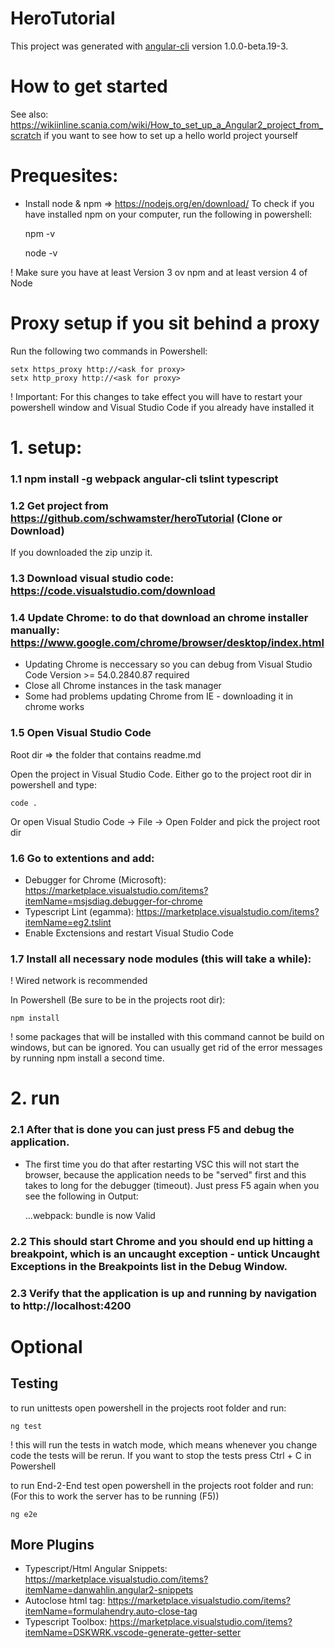 # HeroTutorial

This project was generated with [angular-cli](https://github.com/angular/angular-cli) version 1.0.0-beta.19-3.

# How to get started
See also: https://wikiinline.scania.com/wiki/How_to_set_up_a_Angular2_project_from_scratch if you want to see how to set up a hello world project yourself

# Prequesites:

- Install node & npm => https://nodejs.org/en/download/ 
To check if you have installed npm on your computer, run the following in powershell:

    npm -v
    
    node -v

! Make sure you have at least Version 3 ov npm and at least version 4 of Node

# Proxy setup if you sit behind a proxy
Run the following two commands in Powershell:

    setx https_proxy http://<ask for proxy>
    setx http_proxy http://<ask for proxy>
    
! Important: For this changes to take effect you will have to restart your powershell window and Visual Studio Code if you already have installed it

# 1. setup:
### 1.1 npm install -g webpack angular-cli tslint typescript
### 1.2 Get project from https://github.com/schwamster/heroTutorial (Clone or Download)

If you downloaded the zip unzip it.

### 1.3 Download visual studio code: https://code.visualstudio.com/download
### 1.4 Update Chrome: to do that download an chrome installer manually: https://www.google.com/chrome/browser/desktop/index.html
  - Updating Chrome is neccessary so you can debug from Visual Studio Code Version >= 54.0.2840.87 required
  - Close all Chrome instances in the task manager
  - Some had problems updating Chrome from IE - downloading it in chrome works
  
### 1.5 Open Visual Studio Code
Root dir => the folder that contains readme.md

Open the project in Visual Studio Code. Either go to the project root dir in powershell and type: 

    code .
    
Or open Visual Studio Code -> File -> Open Folder and pick the project root dir

### 1.6 Go to extentions and add:
  - Debugger for Chrome (Microsoft): https://marketplace.visualstudio.com/items?itemName=msjsdiag.debugger-for-chrome
  - Typescript Lint (egamma): https://marketplace.visualstudio.com/items?itemName=eg2.tslint
  - Enable Exctensions and restart Visual Studio Code

### 1.7 Install all necessary node modules (this will take a while):

! Wired network is recommended

In Powershell (Be sure to be in the projects root dir): 

    npm install
      
! some packages that will be installed with this command cannot be build on windows, but can be ignored. You can usually get rid of the error messages by running npm install a second time.

# 2. run

### 2.1 After that is done you can just press F5 and debug the application.
  - The first time you do that after restarting VSC this will not start the browser, because the application needs
to be "served" first and this takes to long for the debugger (timeout). Just press F5 again when you see the following in Output:

    ...webpack: bundle is now Valid

### 2.2 This should start Chrome and you should end up hitting a breakpoint, which is an uncaught exception - untick Uncaught Exceptions in the Breakpoints list in the Debug Window.

### 2.3 Verify that the application is up and running by navigation to http://localhost:4200

# Optional

## Testing
to run unittests open powershell in the projects root folder and run:

    ng test

! this will run the tests in watch mode, which means whenever you change code the tests will be rerun. If you want to stop the tests press Ctrl + C in Powershell

to run End-2-End test open powershell in the projects root folder and run:   (For this to work the server has to be running (F5))
    
    ng e2e

## More Plugins
- Typescript/Html Angular Snippets: https://marketplace.visualstudio.com/items?itemName=danwahlin.angular2-snippets
- Autoclose html tag: https://marketplace.visualstudio.com/items?itemName=formulahendry.auto-close-tag
- Typescript Toolbox: https://marketplace.visualstudio.com/items?itemName=DSKWRK.vscode-generate-getter-setter
